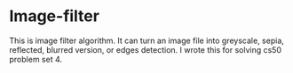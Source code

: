 # Image-filter
This is image filter algorithm. It can turn an image file into greyscale, sepia, reflected, blurred version, or edges detection. I wrote this for solving cs50 problem set 4.

